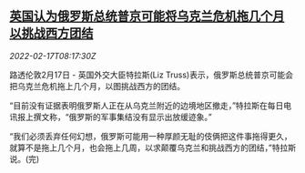 <!--1645086663000-->
[英国认为俄罗斯总统普京可能将乌克兰危机拖几个月 以挑战西方团结](https://cn.reuters.com/article/uk-truss-russia-ukraine-crisis-0217-idCNKBS2KM0OV)
------

<div><i>2022-02-17T08:17:30Z</i></div><p>路透伦敦2月17日 - 英国外交大臣特拉斯(Liz Truss)表示，俄罗斯总统普京可能会把乌克兰危机拖上几个月，以图挑战西方的团结。</p><p>“目前没有证据表明俄罗斯人正在从乌克兰附近的边境地区撤走，”特拉斯在每日电讯报上撰文称，“俄罗斯的军事集结没有显示出放缓迹象。”</p><p>“我们必须丢弃任何幻想，俄罗斯可能用一种厚颜无耻的伎俩把这件事拖得更久，就算不是拖上几个月，也会拖上几周，以求颠覆乌克兰和挑战西方的团结，”特拉斯说。(完)</p>
